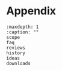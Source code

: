 # Appendix

```{toctree}
:maxdepth: 1
:caption: ""
scope
faq
reviews
history
ideas
downloads
```




